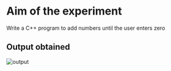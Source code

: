# Aim of the experiment 
Write a C++ program to add numbers until the user enters zero

## Output obtained

![output](zeroout.png)

